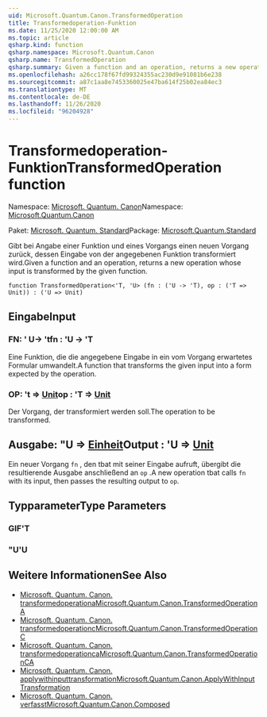 ```yaml
---
uid: Microsoft.Quantum.Canon.TransformedOperation
title: Transformedoperation-Funktion
ms.date: 11/25/2020 12:00:00 AM
ms.topic: article
qsharp.kind: function
qsharp.namespace: Microsoft.Quantum.Canon
qsharp.name: TransformedOperation
qsharp.summary: Given a function and an operation, returns a new operation whose input is transformed by the given function.
ms.openlocfilehash: a26cc178f67fd99324355ac230d9e91081b6e238
ms.sourcegitcommit: a87c1aa8e7453360025e47ba614f25b02ea84ec3
ms.translationtype: MT
ms.contentlocale: de-DE
ms.lasthandoff: 11/26/2020
ms.locfileid: "96204928"
---
```

# <a name="transformedoperation-function"></a><span data-ttu-id="324ed-102">Transformedoperation-Funktion</span><span class="sxs-lookup"><span data-stu-id="324ed-102">TransformedOperation function</span></span>

<span data-ttu-id="324ed-103">Namespace: [Microsoft. Quantum. Canon](xref:Microsoft.Quantum.Canon)</span><span class="sxs-lookup"><span data-stu-id="324ed-103">Namespace: [Microsoft.Quantum.Canon](xref:Microsoft.Quantum.Canon)</span></span>

<span data-ttu-id="324ed-104">Paket: [Microsoft. Quantum. Standard](https://nuget.org/packages/Microsoft.Quantum.Standard)</span><span class="sxs-lookup"><span data-stu-id="324ed-104">Package: [Microsoft.Quantum.Standard](https://nuget.org/packages/Microsoft.Quantum.Standard)</span></span>


<span data-ttu-id="324ed-105">Gibt bei Angabe einer Funktion und eines Vorgangs einen neuen Vorgang zurück, dessen Eingabe von der angegebenen Funktion transformiert wird.</span><span class="sxs-lookup"><span data-stu-id="324ed-105">Given a function and an operation, returns a new operation whose input is transformed by the given function.</span></span>

```qsharp
function TransformedOperation<'T, 'U> (fn : ('U -> 'T), op : ('T => Unit)) : ('U => Unit)
```


## <a name="input"></a><span data-ttu-id="324ed-106">Eingabe</span><span class="sxs-lookup"><span data-stu-id="324ed-106">Input</span></span>

### <a name="fn--u---t"></a><span data-ttu-id="324ed-107">FN: ' U-> 't</span><span class="sxs-lookup"><span data-stu-id="324ed-107">fn : 'U -> 'T</span></span>

<span data-ttu-id="324ed-108">Eine Funktion, die die angegebene Eingabe in ein vom Vorgang erwartetes Formular umwandelt.</span><span class="sxs-lookup"><span data-stu-id="324ed-108">A function that transforms the given input into a form expected by the operation.</span></span>


### <a name="op--t--unit"></a><span data-ttu-id="324ed-109">OP: 't => [Unit](xref:microsoft.quantum.lang-ref.unit)</span><span class="sxs-lookup"><span data-stu-id="324ed-109">op : 'T => [Unit](xref:microsoft.quantum.lang-ref.unit)</span></span> 

<span data-ttu-id="324ed-110">Der Vorgang, der transformiert werden soll.</span><span class="sxs-lookup"><span data-stu-id="324ed-110">The operation to be transformed.</span></span>



## <a name="output--u--unit"></a><span data-ttu-id="324ed-111">Ausgabe: "U => [Einheit](xref:microsoft.quantum.lang-ref.unit)</span><span class="sxs-lookup"><span data-stu-id="324ed-111">Output : 'U => [Unit](xref:microsoft.quantum.lang-ref.unit)</span></span> 

<span data-ttu-id="324ed-112">Ein neuer Vorgang `fn` , den tbat mit seiner Eingabe aufruft, übergibt die resultierende Ausgabe anschließend an `op` .</span><span class="sxs-lookup"><span data-stu-id="324ed-112">A new operation tbat calls `fn` with its input, then passes the resulting output to `op`.</span></span>

## <a name="type-parameters"></a><span data-ttu-id="324ed-113">Typparameter</span><span class="sxs-lookup"><span data-stu-id="324ed-113">Type Parameters</span></span>

### <a name="t"></a><span data-ttu-id="324ed-114">GIF</span><span class="sxs-lookup"><span data-stu-id="324ed-114">'T</span></span>


### <a name="u"></a><span data-ttu-id="324ed-115">"U</span><span class="sxs-lookup"><span data-stu-id="324ed-115">'U</span></span>



## <a name="see-also"></a><span data-ttu-id="324ed-116">Weitere Informationen</span><span class="sxs-lookup"><span data-stu-id="324ed-116">See Also</span></span>

- [<span data-ttu-id="324ed-117">Microsoft. Quantum. Canon. transformedoperationa</span><span class="sxs-lookup"><span data-stu-id="324ed-117">Microsoft.Quantum.Canon.TransformedOperationA</span></span>](xref:Microsoft.Quantum.Canon.TransformedOperationA)
- [<span data-ttu-id="324ed-118">Microsoft. Quantum. Canon. transformedoperationc</span><span class="sxs-lookup"><span data-stu-id="324ed-118">Microsoft.Quantum.Canon.TransformedOperationC</span></span>](xref:Microsoft.Quantum.Canon.TransformedOperationC)
- [<span data-ttu-id="324ed-119">Microsoft. Quantum. Canon. transformedoperationca</span><span class="sxs-lookup"><span data-stu-id="324ed-119">Microsoft.Quantum.Canon.TransformedOperationCA</span></span>](xref:Microsoft.Quantum.Canon.TransformedOperationCA)
- [<span data-ttu-id="324ed-120">Microsoft. Quantum. Canon. applywithinputtransformation</span><span class="sxs-lookup"><span data-stu-id="324ed-120">Microsoft.Quantum.Canon.ApplyWithInputTransformation</span></span>](xref:Microsoft.Quantum.Canon.ApplyWithInputTransformation)
- [<span data-ttu-id="324ed-121">Microsoft. Quantum. Canon. verfasst</span><span class="sxs-lookup"><span data-stu-id="324ed-121">Microsoft.Quantum.Canon.Composed</span></span>](xref:Microsoft.Quantum.Canon.Composed)